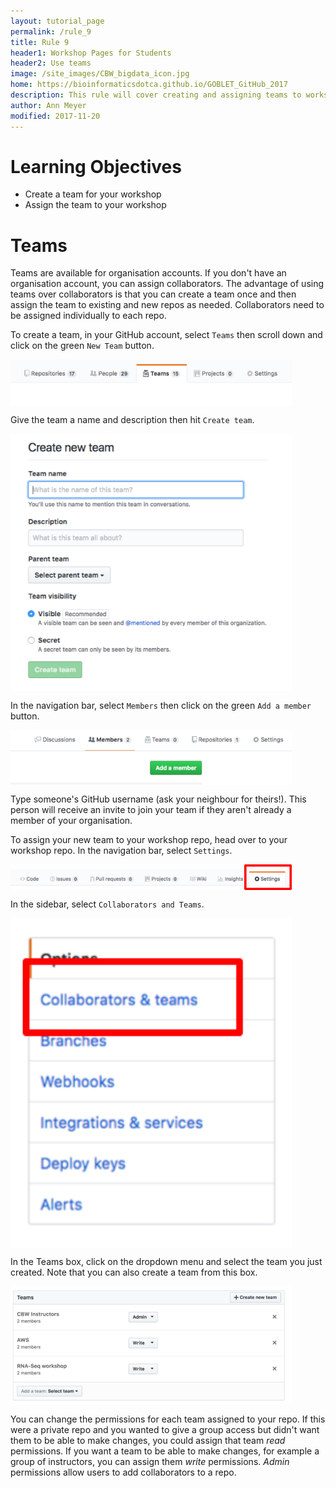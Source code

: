 ```yaml
---
layout: tutorial_page
permalink: /rule_9
title: Rule 9
header1: Workshop Pages for Students
header2: Use teams
image: /site_images/CBW_bigdata_icon.jpg
home: https://bioinformaticsdotca.github.io/GOBLET_GitHub_2017
description: This rule will cover creating and assigning teams to workshops.
author: Ann Meyer
modified: 2017-11-20
---
```


# Learning Objectives  

* Create a team for your workshop  
* Assign the team to your workshop  

# Teams  

Teams are available for organisation accounts.  If you don't have an organisation account, you can assign collaborators.  The advantage of using teams over collaborators is that you can create a team once and then assign the team to existing and new repos as needed.  Collaborators need to be assigned individually to each repo. 

To create a team, in your GitHub account, select `Teams` then scroll down and click on the green `New Team` button.  

<img src="https://github.com/bioinformaticsdotca/10_Simple_Rules/blob/master/img/new_team.png?raw=true" alt="New Team" width="450" align="middle" />

Give the team a name and description then hit `Create team`.

<img src="https://github.com/bioinformaticsdotca/10_Simple_Rules/blob/master/img/new_team2.png?raw=true" alt="New Team" width="450" align="middle" />

In the navigation bar, select `Members` then click on the green `Add a member` button. 

<img src="https://github.com/bioinformaticsdotca/10_Simple_Rules/blob/master/img/new_team3.png?raw=true" alt="New Team" width="450" align="middle" />

Type someone's GitHub username (ask your neighbour for theirs!).  This person will receive an invite to join your team if they aren't already a member of your organisation.

To assign your new team to your workshop repo, head over to your workshop repo. In the navigation bar, select `Settings`. 

<img src="https://github.com/bioinformaticsdotca/10_Simple_Rules/blob/master/img/settings.png?raw=true" alt="Settings" width="450" align="middle" />

In the sidebar, select `Collaborators and Teams`.  

<img src="https://github.com/bioinformaticsdotca/10_Simple_Rules/blob/master/img/collabs_teams.png?raw=true" alt="sidebar" width="450" align="middle" />

In the Teams box, click on the dropdown menu and select the team you just created.  Note that you can also create a team from this box.  

<img src="https://github.com/bioinformaticsdotca/10_Simple_Rules/blob/master/img/teams.png?raw=true" alt="Teams" width="450" align="middle" />

You can change the permissions for each team assigned to your repo.  If this were a private repo and you wanted to give a group access but didn't want them to be able to make changes, you could assign that team *read* permissions.  If you want a team to be able to make changes, for example a group of instructors, you can assign them *write* permissions.  *Admin* permissions allow users to add collaborators to a repo.



